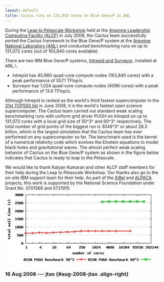 ```yaml
---
layout: default
title: Cactus runs on 131,072 cores on Blue Gene/P at ANL
---
```

During the [Leap to Petascale
Workshop](https://www.alcf.anl.gov/events/workshops/scaling_workshop08/)
held at the [Argonne Leadership Computing Facility
(ALCF)](http://www.alcf.anl.gov/) in July 2008, the Cactus team
successfully ported the Cactus framework to the Blue Gene/P system at
the [Argonne National Laboratory (ANL)](http://www.anl.gov/) and
conducted benchmarking runs on up to 131,072 cores (out of 163,840 cores
available).

There are two IBM Blue Gene/P systems, [Intrepid and
Surveyor](https://wiki.alcf.anl.gov/index.php/Quick_Reference_Guide),
installed at ANL.\

-   Intrepid has 40,960 quad-core compute nodes (163,840 cores) with a
    peak performance of 557.1 TFlop/s.
-   Surveyor has 1,024 quad-core compute nodes (4096 cores) with a peak
    performance of 13.6 TFlop/s.

Although Intrepid is ranked as the world\'s third fastest supercomputer
in the [31st TOP500 list](http://top500.org/list/2008/06/100) in June
2008, it is the world\'s fastest open science supercomputer. The Cactus
team carried out standard weak scaling benchmarking runs with uniform
grid driver PUGH on Intrepid on up to 131,072 cores with a local grid
size of 50^3^ and 60^3^ respectively. The total number of grid points of
the biggest run is 3048^3^ or about 28.3 billion, which is the largest
simulation that the Cactus team has ever performed on any supercomputer
so far. The benchmark used is the kernel of a numerical relativity code
which evolves the Einstein equations to model black holes and
gravitational waves. The almost perfect weak scaling behavior of Cactus
on the Blue Gene/P system as shown in the figure below indicates that
Cactus is ready to leap to the Petascale.

We would like to thank Kalyan Kumaran and other ALCF staff members for
their help during the Leap to Petascale Workshop. Our thanks also go to
the on-site IBM support team for their help. As part of the
[XiRel](http://www.nsf.gov/awardsearch/showAward.do?AwardNumber=0701566)
and
[ALPACA](http://www.nsf.gov/awardsearch/showAward.do?AwardNumber=0721915)
projects, this work is supported by the National Science Foundation
under Grant No. 0701566 and 0721915.\
![](bluegenepanl.png)

### 16 Aug 2008 --- jtao {#aug-2008-jtao .align-right}
